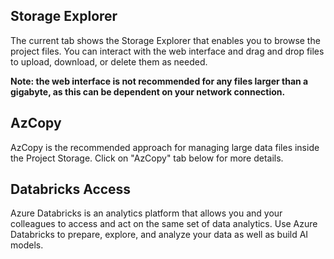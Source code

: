 ## Storage Explorer

The current tab shows the Storage Explorer that enables you to browse the project files. You can interact with the web interface and drag and drop files to upload, download, or delete them as needed.

__Note: the web interface is not recommended for any files larger than a gigabyte, as this can be dependent on your network connection.__

## AzCopy

AzCopy is the recommended approach for managing large data files inside the Project Storage. Click on "AzCopy" tab below for more details.

## Databricks Access

Azure Databricks is an analytics platform that allows you and your colleagues to access and act on the same set of data analytics. Use Azure Databricks to prepare, explore, and analyze your data as well as build AI models.
